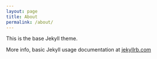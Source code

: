 ```yaml
---
layout: page
title: About
permalink: /about/
---
```


This is the base Jekyll theme. 

More info, basic Jekyll usage documentation at [jekyllrb.com](http://jekyllrb.com/)

